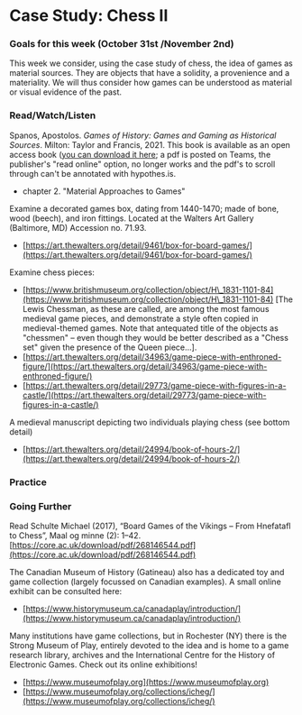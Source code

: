 # Case Study: Chess II

### Goals for this week (October 31st /November 2nd)

This week we consider, using the case study of chess, the idea of games as material sources. They are objects that have a solidity, a provenience and a materiality. We will thus consider how games can be understood as material or visual evidence of the past.&#x20;

### Read/Watch/Listen

Spanos, Apostolos. _Games of History: Games and Gaming as Historical Sources_. Milton: Taylor and Francis, 2021. This book is available as an open access book ([you can download it here](https://www.taylorfrancis.com/books/oa-mono/10.4324/9780429342479/games-history-apostolos-spanos); a pdf is posted on Teams, the publisher's "read online" option, no longer works and the pdf's to scroll through can't be annotated with hypothes.is.&#x20;

* chapter 2. "Material Approaches to Games"

Examine a decorated games box, dating from 1440-1470; made of bone, wood (beech), and iron fittings. Located at the Walters Art Gallery (Baltimore, MD) Accession no. 71.93.

* [https://art.thewalters.org/detail/9461/box-for-board-games/](https://art.thewalters.org/detail/9461/box-for-board-games/)

Examine chess pieces:

* [https://www.britishmuseum.org/collection/object/H\_1831-1101-84](https://www.britishmuseum.org/collection/object/H\_1831-1101-84) \[The Lewis Chessman, as these are called, are among the most famous medieval game pieces, and demonstrate a style often copied in medieval-themed games. Note that antequated title of the objects as "chessmen" – even though they would be better described as a "Chess set" given the presence of the Queen piece...].
* [https://art.thewalters.org/detail/34963/game-piece-with-enthroned-figure/](https://art.thewalters.org/detail/34963/game-piece-with-enthroned-figure/)
* [https://art.thewalters.org/detail/29773/game-piece-with-figures-in-a-castle/](https://art.thewalters.org/detail/29773/game-piece-with-figures-in-a-castle/)

A medieval manuscript depicting two individuals playing chess (see bottom detail)

* [https://art.thewalters.org/detail/24994/book-of-hours-2/](https://art.thewalters.org/detail/24994/book-of-hours-2/)

### Practice



### Going Further

Read Schulte Michael (2017), “Board Games of the Vikings – From Hnefatafl to Chess”, Maal og minne (2): 1–42. [https://core.ac.uk/download/pdf/268146544.pdf](https://core.ac.uk/download/pdf/268146544.pdf)

The Canadian Museum of History (Gatineau) also has a dedicated toy and game collection (largely focussed on Canadian examples). A small online exhibit can be consulted here:

* [https://www.historymuseum.ca/canadaplay/introduction/](https://www.historymuseum.ca/canadaplay/introduction/)

Many institutions have game collections, but in Rochester (NY) there is the Strong Museum of Play, entirely devoted to the idea and is home to a game research library, archives and the International Centre for the History of Electronic Games. Check out its online exhibitions!

* [https://www.museumofplay.org](https://www.museumofplay.org)
* [https://www.museumofplay.org/collections/icheg/](https://www.museumofplay.org/collections/icheg/)

